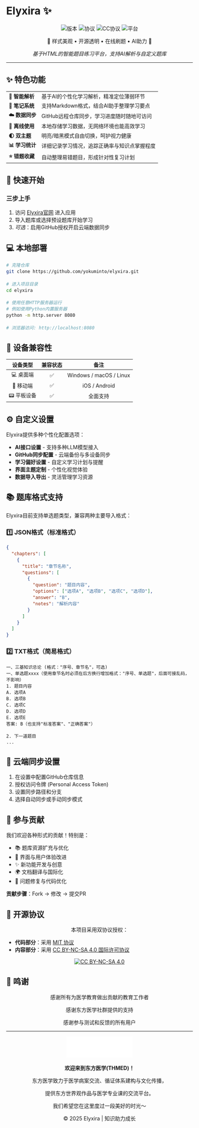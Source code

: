 # Elyxira ✨

<div align="center">

![版本](https://img.shields.io/badge/版本-1.0.0-blue?style=flat-square)
![协议](https://img.shields.io/badge/协议-MIT-green?style=flat-square)
![CC协议](https://img.shields.io/badge/协议-CC--BY--NC--SA--4.0-orange?style=flat-square)
![平台](https://img.shields.io/badge/平台-全平台适配-purple?style=flat-square)

</div>

<div align="center">
<p>🌟 样式美观 • 开源透明 • 在线刷题 • AI助力 🌟</p>
<p><i>基于HTML的智能题目练习平台，支持AI解析与自定义题库</i></p>
</div>

---

## ✨ 特色功能

<table>
  <tr>
    <td><b>🤖 智能解析</b></td>
    <td>基于AI的个性化学习解析，精准定位薄弱环节</td>
  </tr>
  <tr>
    <td><b>📝 笔记系统</b></td>
    <td>支持Markdown格式，结合AI助手整理学习要点</td>
  </tr>
  <tr>
    <td><b>☁️ 数据同步</b></td>
    <td>GitHub远程仓库同步，学习进度随时随地可访问</td>
  </tr>
  <tr>
    <td><b>🔌 离线使用</b></td>
    <td>本地存储学习数据，无网络环境也能高效学习</td>
  </tr>
  <tr>
    <td><b>🌓 双主题</b></td>
    <td>明亮/暗黑模式自由切换，呵护视力健康</td>
  </tr>
  <tr>
    <td><b>📊 学习统计</b></td>
    <td>详细记录学习情况，追踪正确率与知识点掌握程度</td>
  </tr>
  <tr>
    <td><b>⭐ 错题收藏</b></td>
    <td>自动整理易错题目，形成针对性复习计划</td>
  </tr>
</table>

## 🚀 快速开始

### 三步上手

1. 访问 [Elyxira官网](https://elyxira.github.io) 进入应用
2. 导入题库或选择预设题库开始学习
3. *可选*：启用GitHub授权开启云端数据同步

## 💻 本地部署

```bash
# 克隆仓库
git clone https://github.com/yokuminto/elyxira.git

# 进入项目目录
cd elyxira

# 使用任意HTTP服务器运行
# 例如使用Python内置服务器
python -m http.server 8080

# 浏览器访问: http://localhost:8080
```

## 📱 设备兼容性

<div align="center">

| 设备类型 | 兼容状态 | 备注 |
|:-------:|:-------:|:----:|
| 💻 桌面端 | ✅ | Windows / macOS / Linux |
| 📱 移动端 | ✅ | iOS / Android |
| 📟 平板设备 | ✅ | 全面支持 |

</div>

## ⚙️ 自定义设置

Elyxira提供多种个性化配置选项：

- **AI接口设置** - 支持多种LLM模型接入
- **GitHub同步配置** - 云端备份与多设备同步
- **学习偏好设置** - 自定义学习计划与提醒
- **界面主题定制** - 个性化视觉体验
- **数据导入导出** - 灵活管理学习资源

## 📚 题库格式支持

Elyxira目前支持单选题类型，兼容两种主要导入格式：

### 1️⃣ JSON格式（标准格式）

```json
{
  "chapters": [
    {
      "title": "章节名称",
      "questions": [
        {
          "question": "题目内容",
          "options": ["选项A", "选项B", "选项C", "选项D"],
          "answer": "B",
          "notes": "解析内容"
        }
      ]
    }
  ]
}
```

### 2️⃣ TXT格式（简易格式）

```
一、三基知识总论 (格式："序号、章节名"，可选)
一、单选题xxxx（使用章节名时必须在后方换行增加格式："序号、单选题"，后面可接乱码，不影响）
1. 题目内容
A. 选项A
B. 选项B
C. 选项C
D. 选项D
E. 选项E
答案: B（也支持"标准答案"、"正确答案"）

2. 下一道题目
...
```

## 🔄 云端同步设置

1. 在设置中配置GitHub仓库信息
2. 授权访问令牌 (Personal Access Token)
3. 设置同步路径和分支
4. 选择自动同步或手动同步模式

## 🤝 参与贡献

我们欢迎各种形式的贡献！特别是：

- 📚 题库资源扩充与优化
- 🎨 界面与用户体验改进
- ✨ 新功能开发与创意
- 🌍 文档翻译与国际化
- 🐛 问题修复与代码优化

**贡献步骤**：Fork → 修改 → 提交PR

## 📜 开源协议

<div align="center">

本项目采用双协议授权：

</div>

- **代码部分**：采用 [MIT 协议](LICENSE-MIT.md)
- **内容部分**：采用 [CC BY-NC-SA 4.0 国际许可协议](LICENSE-CC.md)

<div align="center">
  <a href="https://creativecommons.org/licenses/by-nc-sa/4.0/deed.zh">
    <img src="https://mirrors.creativecommons.org/presskit/buttons/88x31/svg/by-nc-sa.svg" width="120" alt="CC BY-NC-SA 4.0">
  </a>
</div>

## 🙏 鸣谢

<div align="center">
  <p>感谢所有为医学教育做出贡献的教育工作者</p>
  <p>感谢东方医学社群提供的支持</p>
  <p>感谢参与测试和反馈的所有用户</p>
</div>

---

<div align="center">
  <a href="https://thfmu.com/" title="东方医学">
    <img src="./asset/thmed.png" width="180" alt="THMED">
  </a>
  <p><b>欢迎来到东方医学(THMED)！</b></p>
  <p>东方医学致力于医学病案交流、循证体系建构与文化传播，</p>
  <p>提供东方世界观作品与医学专业课的交流平台。</p>
  <p>我们希望您在这里度过一段美好的时光～</p>
</div>

<div align="center">
  <p>© 2025 Elyxira | 知识助力成长</p>
</div>